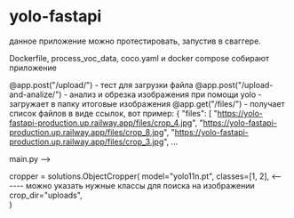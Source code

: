 # yolo-fastapi

данное приложение можно протестировать, запустив в сваггере. 

Dockerfile, process_voc_data, coco.yaml и docker compose собирают приложение

@app.post("/upload/") - тест для загрузки файла
@app.post("/upload-and-analize/") - анализ и обрезка изображения при помощи yolo - загружает в папку итоговые изображения
@app.get("/files/") - получает список файлов в виде ссылок, вот пример:
{
  "files": [
    "https://yolo-fastapi-production.up.railway.app/files/crop_4.jpg",
    "https://yolo-fastapi-production.up.railway.app/files/crop_8.jpg",
    "https://yolo-fastapi-production.up.railway.app/files/crop_3.jpg",
    ...

main.py --> 

cropper = solutions.ObjectCropper(
    model="yolo11n.pt", 
    classes=[1, 2],     <------ можно указать нужные классы для поиска на изображении
    crop_dir="uploads",  
)


